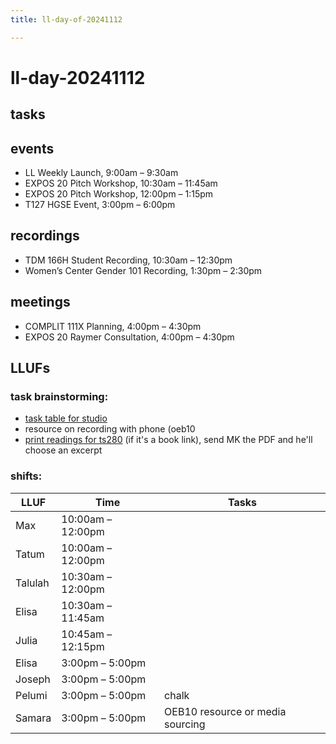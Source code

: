 ```yaml
---
title: ll-day-of-20241112

---
```


# ll-day-20241112

## tasks

## events
* LL Weekly Launch, 9:00am – 9:30am
* EXPOS 20 Pitch Workshop, 10:30am – 11:45am
* EXPOS 20 Pitch Workshop, 12:00pm – 1:15pm
* T127 HGSE Event, 3:00pm – 6:00pm

## recordings
* TDM 166H Student Recording, 10:30am – 12:30pm
* Women’s Center Gender 101 Recording, 1:30pm – 2:30pm

## meetings
* COMPLIT 111X Planning, 4:00pm – 4:30pm
* EXPOS 20 Raymer Consultation, 4:00pm – 4:30pm

## LLUFs
### task brainstorming:
* [task table for studio](link)
* resource on recording with phone (oeb10
* [print readings for ts280](https://drive.google.com/drive/folders/1rKmw8xqudD5L9ldnzmWXh2ELgoo0k0Dm?usp=sharing) (if it's a book link), send MK the PDF and he'll choose an excerpt

### shifts:

| LLUF    | Time           | Tasks |
| ------- |----------------|-------|
| Max     | 10:00am – 12:00pm |       |
| Tatum   | 10:00am – 12:00pm |       |
| Talulah | 10:30am – 12:00pm |       |
| Elisa   | 10:30am – 11:45am |       |
| Julia   | 10:45am – 12:15pm |       |
| Elisa   | 3:00pm – 5:00pm    |       |
| Joseph  | 3:00pm – 5:00pm    |       |
| Pelumi  | 3:00pm – 5:00pm    |  chalk     |
| Samara  | 3:00pm – 5:00pm    |   OEB10 resource or media sourcing    |
